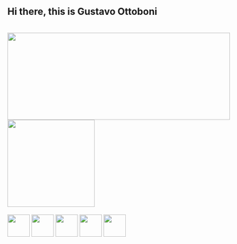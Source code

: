 ## Hi there, this is Gustavo Ottoboni 

<div style="display: inline-block"><br>
  <a href="https://github.com/ottoguz">
    <img align="center" height="196em" width="500em" src="https://github-readme-stats.vercel.app/api/?username=ottoguz&show_icons=true&theme=github_dark&include_all_commits=true&repo=Awax-project" />
  </a>
  <a href="https://github.com/ottoguz">
    <img align="center" height="196em" margin-top="20px" src="https://github-readme-stats.vercel.app/api/top-langs/?username=ottoguz&layout=compact&langs_count=16&theme=github_dark" />
  </a>
</div>    

<div><br>
  <img align="center" height="50px" src="https://cdn.jsdelivr.net/gh/devicons/devicon/icons/html5/html5-plain-wordmark.svg" />
  <img align="center" height="50px" src="https://cdn.jsdelivr.net/gh/devicons/devicon/icons/css3/css3-plain-wordmark.svg" />
  <img align="center" height="50px" src="https://cdn.jsdelivr.net/gh/devicons/devicon/icons/javascript/javascript-plain.svg" />
  <img align="center" height="50px" src="https://cdn.jsdelivr.net/gh/devicons/devicon/icons/python/python-original-wordmark.svg" />
  <img align="center" height="50px" src="https://cdn.jsdelivr.net/gh/devicons/devicon/icons/jupyter/jupyter-original-wordmark.svg" />      
</div>          
          




